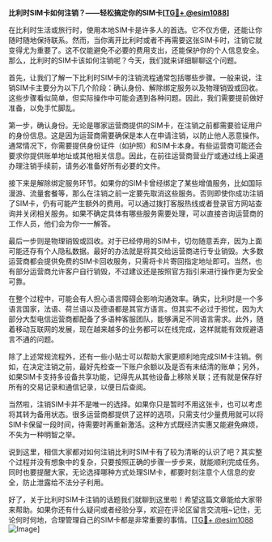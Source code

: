 **比利时SIM卡如何注销？——轻松搞定你的SIM卡[[TG💪+ @esim1088](https://t.me/s/esim1088)]**

在比利时生活或旅行时，使用本地SIM卡是许多人的首选。它不仅方便，还能让你随时随地保持联系。然而，当你离开比利时或者不再需要这张SIM卡时，注销它就变得尤为重要了。这不仅能避免不必要的费用支出，还能保护你的个人信息安全。那么，比利时的SIM卡该如何注销呢？今天，我们就来详细聊聊这个问题。

首先，让我们了解一下比利时SIM卡的注销流程通常包括哪些步骤。一般来说，注销SIM卡主要分为以下几个阶段：确认身份、解除绑定服务以及物理销毁或回收。这些步骤看似简单，但实际操作中可能会遇到各种问题。因此，我们需要提前做好准备，以免手忙脚乱。

第一步，确认身份。无论是哪家运营商提供的SIM卡，在注销之前都需要验证用户的身份信息。这是因为运营商需要确保是本人在申请注销，以防止他人恶意操作。通常情况下，你需要提供身份证件（如护照）和SIM卡本身。有些运营商可能还会要求你提供账单地址或其他相关信息。因此，在前往运营商营业厅或通过线上渠道办理注销手续前，请务必准备好所有必要的文件。

接下来是解除绑定服务环节。如果你的SIM卡曾经绑定了某些增值服务，比如国际漫游、流量套餐等，那么在注销之前一定要先取消这些服务。否则即使你成功注销了SIM卡，仍有可能产生额外的费用。可以通过拨打客服热线或者登录官方网站查询并关闭相关服务。如果不确定具体有哪些服务需要处理，可以直接咨询运营商的工作人员，他们会为你一一解答。

最后一步则是物理销毁或回收。对于已经停用的SIM卡，切勿随意丢弃，因为上面可能还存有个人隐私数据。最好的办法就是将其交给运营商进行专业销毁。大多数运营商都会提供免费的SIM卡回收服务，只需将卡片寄回指定地址即可。当然，也有部分运营商允许客户自行销毁，不过建议还是按照官方指引来进行操作更为安全可靠。

在整个过程中，可能会有人担心语言障碍会影响沟通效率。确实，比利时是一个多语言国家，法语、荷兰语以及德语都是其官方语言。但其实不必过于担忧，因为大部分大型电信运营商都配备了多语种客服团队，能够满足不同语言需求。此外，随着移动互联网的发展，现在越来越多的业务都可以在线完成，这样就能有效规避语言不通的问题。

除了上述常规流程外，还有一些小贴士可以帮助大家更顺利地完成SIM卡注销。例如，在决定注销之前，最好先检查一下账户余额以及是否有未结清的账单；另外，如果SIM卡支持多设备共享功能，记得先从其他设备上移除关联；还有就是保存好所有的交易记录和通信记录，以便日后查阅。

当然啦，注销SIM卡并不是唯一的选择。如果你只是暂时不用这张卡，也可以考虑将其转为备用状态。很多运营商都提供了这样的选项，只需支付少量费用就可以将SIM卡保留一段时间，待需要时再重新激活。这种方式既经济实惠又能避免麻烦，不失为一种明智之举。

说到这里，相信大家都对如何注销比利时SIM卡有了较为清晰的认识了吧？其实整个过程并没有想象中的复杂，只要按照正确的步骤一步步来，就能顺利完成任务。同时也要提醒大家，无论选择哪种方式处理SIM卡，都要时刻注意个人信息的安全，防止泄露给不法分子利用。

好了，关于比利时SIM卡注销的话题我们就聊到这里啦！希望这篇文章能给大家带来帮助。如果你还有什么疑问或者经验分享，欢迎在评论区留言交流哦~记住，无论何时何地，合理管理自己的SIM卡都是非常重要的事情。[[TG💪+ @esim1088](https://t.me/s/esim1088) ![Image](https://i.postimg.cc/4NQfJmqS/Snipaste-2025-05-13-00-14-12.png)]